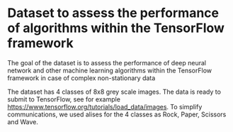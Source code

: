 # Dataset to assess the performance of algorithms within the TensorFlow framework

The goal of the dataset is to assess the performance of deep neural network and other machine learning algorithms within the TensorFlow framework in case of complex non-stationary data
 
The dataset has 4 classes of 8x8 grey scale images. The data is ready to submit to TensorFlow, see for example https://www.tensorflow.org/tutorials/load_data/images. To simplify communications, we used alises for the 4 classes as Rock, Paper, Scissors and Wave.


